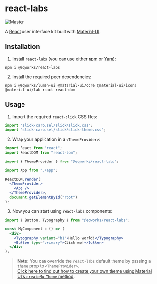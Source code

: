 # react-labs

![Master](https://github.com/EQWorks/react-labs/workflows/Master/badge.svg)

A [React](https://reactjs.org/) user interface kit built with [Material-UI](https://material-ui.com/).

## Installation

1. Install `react-labs` (you can use either [npm](https://www.npmjs.com/) or [Yarn](https://classic.yarnpkg.com/en/)):

```shell
npm i @eqworks/react-labs
```

2. Install the required peer dependencies:

```shell
npm i @eqworks/lumen-ui @material-ui/core @material-ui/icons @material-ui/lab react react-dom
```

## Usage

1. Import the required `react-slick` CSS files:

```jsx
import "slick-carousel/slick/slick.css";
import "slick-carousel/slick/slick-theme.css";
```

2. Wrap your application in a `<ThemeProvider>`:

```jsx
import React from "react";
import ReactDOM from "react-dom";

import { ThemeProvider } from "@eqworks/react-labs";

import App from "./app";

ReactDOM.render(
  <ThemeProvider>
    <App />
  </ThemeProvider>,
  document.getElementById("root")
);
```

3. Now you can start using `react-labs` components:

```jsx
import { Button, Typography } from "@eqworks/react-labs";

const MyComponent = () => (
  <div>
    <Typography variant="h1">Hello world!</Typography>
    <Button type="primary">Click me!</Button>
  </div>
);
```

> **Note:** You can override the `react-labs` default theme by passing a `theme` prop to `<ThemeProvider>`.<br />[Click here to find out how to create your own theme using Material UI's `createMuiTheme` method](https://material-ui.com/customization/theming/#api).
